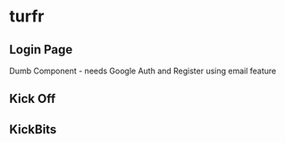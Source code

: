 # turfr

## Login Page 

Dumb Component
    - needs Google Auth and Register using email feature


## Kick Off


## KickBits

